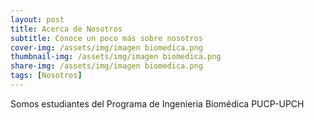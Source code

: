```yaml
---
layout: post
title: Acerca de Nosotros 
subtitle: Conoce un poco más sobre nosotros
cover-img: /assets/img/imagen biomedica.png
thumbnail-img: /assets/img/imagen biomedica.png
share-img: /assets/img/imagen biomedica.png
tags: [Nosotros]
---
```


Somos estudiantes del Programa de Ingenieria Biomédica PUCP-UPCH
